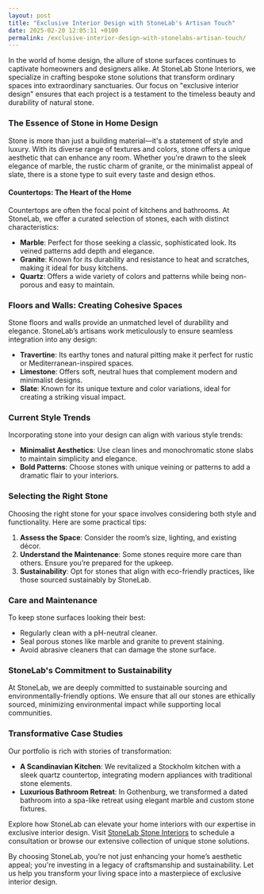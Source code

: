 ```yaml
---
layout: post
title: "Exclusive Interior Design with StoneLab's Artisan Touch"
date: 2025-02-20 12:05:11 +0100
permalink: /exclusive-interior-design-with-stonelabs-artisan-touch/
---
```



In the world of home design, the allure of stone surfaces continues to captivate homeowners and designers alike. At StoneLab Stone Interiors, we specialize in crafting bespoke stone solutions that transform ordinary spaces into extraordinary sanctuaries. Our focus on "exclusive interior design" ensures that each project is a testament to the timeless beauty and durability of natural stone.

### The Essence of Stone in Home Design

Stone is more than just a building material—it's a statement of style and luxury. With its diverse range of textures and colors, stone offers a unique aesthetic that can enhance any room. Whether you're drawn to the sleek elegance of marble, the rustic charm of granite, or the minimalist appeal of slate, there is a stone type to suit every taste and design ethos.

#### Countertops: The Heart of the Home

Countertops are often the focal point of kitchens and bathrooms. At StoneLab, we offer a curated selection of stones, each with distinct characteristics:

- **Marble**: Perfect for those seeking a classic, sophisticated look. Its veined patterns add depth and elegance.
- **Granite**: Known for its durability and resistance to heat and scratches, making it ideal for busy kitchens.
- **Quartz**: Offers a wide variety of colors and patterns while being non-porous and easy to maintain.

### Floors and Walls: Creating Cohesive Spaces

Stone floors and walls provide an unmatched level of durability and elegance. StoneLab’s artisans work meticulously to ensure seamless integration into any design:

- **Travertine**: Its earthy tones and natural pitting make it perfect for rustic or Mediterranean-inspired spaces.
- **Limestone**: Offers soft, neutral hues that complement modern and minimalist designs.
- **Slate**: Known for its unique texture and color variations, ideal for creating a striking visual impact.

### Current Style Trends

Incorporating stone into your design can align with various style trends:

- **Minimalist Aesthetics**: Use clean lines and monochromatic stone slabs to maintain simplicity and elegance.
- **Bold Patterns**: Choose stones with unique veining or patterns to add a dramatic flair to your interiors.

### Selecting the Right Stone

Choosing the right stone for your space involves considering both style and functionality. Here are some practical tips:

1. **Assess the Space**: Consider the room’s size, lighting, and existing décor.
2. **Understand the Maintenance**: Some stones require more care than others. Ensure you’re prepared for the upkeep.
3. **Sustainability**: Opt for stones that align with eco-friendly practices, like those sourced sustainably by StoneLab.

### Care and Maintenance

To keep stone surfaces looking their best:

- Regularly clean with a pH-neutral cleaner.
- Seal porous stones like marble and granite to prevent staining.
- Avoid abrasive cleaners that can damage the stone surface.

### StoneLab's Commitment to Sustainability

At StoneLab, we are deeply committed to sustainable sourcing and environmentally-friendly options. We ensure that all our stones are ethically sourced, minimizing environmental impact while supporting local communities.

### Transformative Case Studies

Our portfolio is rich with stories of transformation:

- **A Scandinavian Kitchen**: We revitalized a Stockholm kitchen with a sleek quartz countertop, integrating modern appliances with traditional stone elements.
- **Luxurious Bathroom Retreat**: In Gothenburg, we transformed a dated bathroom into a spa-like retreat using elegant marble and custom stone fixtures.

Explore how StoneLab can elevate your home interiors with our expertise in exclusive interior design. Visit [StoneLab Stone Interiors](https://stonelab.se) to schedule a consultation or browse our extensive collection of unique stone solutions. 

By choosing StoneLab, you’re not just enhancing your home’s aesthetic appeal; you're investing in a legacy of craftsmanship and sustainability. Let us help you transform your living space into a masterpiece of exclusive interior design.